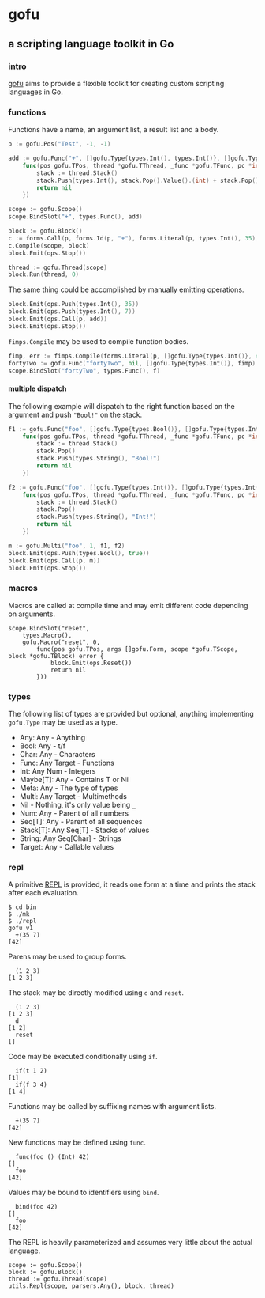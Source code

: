 # gofu
## a scripting language toolkit in Go

### intro
[gofu](https://github.com/codr7/gofu) aims to provide a flexible toolkit for creating custom scripting languages in Go.

### functions
Functions have a name, an argument list, a result list and a body.

```go
p := gofu.Pos("Test", -1, -1)

add := gofu.Func("+", []gofu.Type{types.Int(), types.Int()}, []gofu.Type{types.Int()},
	func(pos gofu.TPos, thread *gofu.TThread, _func *gofu.TFunc, pc *int) error {
		stack := thread.Stack()
		stack.Push(types.Int(), stack.Pop().Value().(int) + stack.Pop().Value().(int))
		return nil
	})

scope := gofu.Scope()	
scope.BindSlot("+", types.Func(), add)

block := gofu.Block()
c := forms.Call(p, forms.Id(p, "+"), forms.Literal(p, types.Int(), 35), forms.Literal(p, types.Int(), 7))
c.Compile(scope, block)
block.Emit(ops.Stop())

thread := gofu.Thread(scope)
block.Run(thread, 0)
```

The same thing could be accomplished by manually emitting operations.

```go
block.Emit(ops.Push(types.Int(), 35))
block.Emit(ops.Push(types.Int(), 7))
block.Emit(ops.Call(p, add))
block.Emit(ops.Stop())
```

`fimps.Compile` may be used to compile function bodies.

```go
fimp, err := fimps.Compile(forms.Literal(p, []gofu.Type{types.Int()}, 42), block)
fortyTwo := gofu.Func("fortyTwo", nil, []gofu.Type{types.Int()}, fimp)
scope.BindSlot("fortyTwo", types.Func(), f)
```

#### multiple dispatch
The following example will dispatch to the right function based on the argument and push `"Bool!"` on the stack.

```go
f1 := gofu.Func("foo", []gofu.Type{types.Bool()}, []gofu.Type{types.Int()},
    func(pos gofu.TPos, thread *gofu.TThread, _func *gofu.TFunc, pc *int) error {
	    stack := thread.Stack()
	    stack.Pop()
	    stack.Push(types.String(), "Bool!")
	    return nil
    })

f2 := gofu.Func("foo", []gofu.Type{types.Int()}, []gofu.Type{types.Int()},
    func(pos gofu.TPos, thread *gofu.TThread, _func *gofu.TFunc, pc *int) error {
	    stack := thread.Stack()
	    stack.Pop()
	    stack.Push(types.String(), "Int!")
	    return nil
    })

m := gofu.Multi("foo", 1, f1, f2)
block.Emit(ops.Push(types.Bool(), true))
block.Emit(ops.Call(p, m))
block.Emit(ops.Stop())	
```

### macros
Macros are called at compile time and may emit different code depending on arguments.

```
scope.BindSlot("reset",
	types.Macro(),
	gofu.Macro("reset", 0,
		func(pos gofu.TPos, args []gofu.Form, scope *gofu.TScope, block *gofu.TBlock) error {
			block.Emit(ops.Reset())
			return nil
		}))
```

### types
The following list of types are provided but optional, anything implementing `gofu.Type` may be used as a type.

* Any: Any - Anything
* Bool: Any - t/f
* Char: Any - Characters
* Func: Any Target - Functions
* Int: Any Num - Integers
* Maybe[T]: Any - Contains T or Nil
* Meta: Any - The type of types
* Multi: Any Target - Multimethods
* Nil - Nothing, it's only value being `_`
* Num: Any - Parent of all numbers
* Seq[T]: Any - Parent of all sequences
* Stack[T]: Any Seq[T] - Stacks of values
* String: Any Seq[Char] - Strings
* Target: Any - Callable values

### repl
A primitive [REPL](https://github.com/codr7/gofu/blob/main/utils/repl.go) is provided, it reads one form at a time and prints the stack after each evaluation.

```
$ cd bin
$ ./mk
$ ./repl
gofu v1
  +(35 7)
[42]
```

Parens may be used to group forms.

```
  (1 2 3)
[1 2 3]
```

The stack may be directly modified using `d` and `reset`.

```
  (1 2 3)
[1 2 3]
  d
[1 2]
  reset
[]
```

Code may be executed conditionally using `if`.

```
  if(t 1 2)
[1]
  if(f 3 4)
[1 4]
```

Functions may be called by suffixing names with argument lists.

```
  +(35 7)
[42]
```

New functions may be defined using `func`.

```
  func(foo () (Int) 42)
[]
  foo
[42]
```

Values may be bound to identifiers using `bind`.

```
  bind(foo 42)
[]
  foo
[42]
```

The REPL is heavily parameterized and assumes very little about the actual language.

```
scope := gofu.Scope()
block := gofu.Block()
thread := gofu.Thread(scope)
utils.Repl(scope, parsers.Any(), block, thread)
```